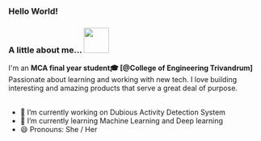   ### Hello World! 
  ### A little about me...  <img src="https://media.giphy.com/media/VgCDAzcKvsR6OM0uWg/giphy.gif" width="50"> 
I'm an **MCA final year student🎓 [@College of Engineering Trivandrum]** Passionate about learning and working with new tech. I love building interesting and amazing products that serve a great deal of purpose. <br/><br/>

  - 🔭 I’m currently working on Dubious Activity Detection System
  - 🌱 I’m currently learning Machine Learning and Deep learning
  - 😄 Pronouns: She / Her
  
